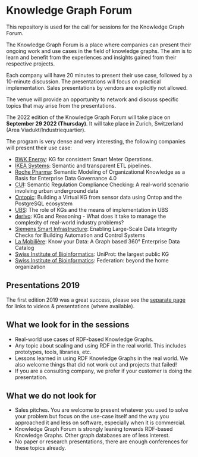 # Knowledge Graph Forum

This repository is used for the call for sessions for the Knowledge Graph Forum. 

The Knowledge Graph Forum is a place where companies can present their ongoing work and use cases in the field of knowledge graphs. The aim is to learn and benefit from the experiences and insights gained from their respective projects.

Each company will have 20 minutes to present their use case, followed by a 10-minute discussion. The presentations will focus on practical implementation. Sales presentations by vendors are explicitly not allowed.

The venue will provide an opportunity to network and discuss specific topics that may arise from the presentations.

The 2022 edition of the Knowledge Graph Forum will take place on **September 29 2022 (Thursday)**. It will take place in Zurich, Switzerland (Area Viadukt/Industriequartier).

The program is very dense and very interesting, the following companies will present their use case:

* [BWK Energy](https://github.com/zazuko/knowledge-graph-forum/issues/20): KG for consistent Smart Meter Operations.
* [IKEA Systems](https://github.com/zazuko/knowledge-graph-forum/issues/19): Semantic and transparent ETL pipelines.
* [Roche Pharma](https://github.com/zazuko/knowledge-graph-forum/issues/18): Semantic Modeling of Organizational Knowledge as a Basis for Enterprise Data Governance 4.0
* [CUI](https://github.com/zazuko/knowledge-graph-forum/issues/17): Semantic Regulation Compliance Checking: A real-world scenario involving urban underground data
* [Ontopic](https://github.com/zazuko/knowledge-graph-forum/issues/16): Building a Virtual KG from sensor data using Ontop and the PostgreSQL ecosystem
* [UBS](https://github.com/zazuko/knowledge-graph-forum/issues/15): The role of KGs and the means of implementation in UBS
* [derivo](https://github.com/zazuko/knowledge-graph-forum/issues/14): KGs and Reasoning - What does it take to manage the complexity of real-world industry problems?
* [Siemens Smart Infrastructure](https://github.com/zazuko/knowledge-graph-forum/issues/13): Enabling Large-Scale Data Integrity Checks for Building Automation and Control Systems
* [La Mobilière](https://github.com/zazuko/knowledge-graph-forum/issues/12): Know your Data: A Graph based 360° Enterprise  Data Catalog
* [Swiss Institute of Bioinformatics](https://github.com/zazuko/knowledge-graph-forum/issues/10): UniProt: the largest public KG 
* [Swiss Institute of Bioinformatics](https://github.com/zazuko/knowledge-graph-forum/issues/11): Federation: beyond the home organization

## Presentations 2019

The first edition 2019 was a great success, please see the [separate page](2019/README.md) for links to videos & presentations (where available).

## What we look for in the sessions

* Real-world use cases of RDF-based Knowledge Graphs.
* Any topic about scaling and using RDF in the real world. This includes prototypes, tools, libraries, etc.
* Lessons learned in using RDF Knowledge Graphs in the real world. We also welcome things that did not work out and projects that failed!
* If you are a consulting company, we prefer if your customer is doing the presentation.

## What we do not look for

* Sales pitches. You are welcome to present whatever you used to solve your problem but focus on the use-case itself and the way you approached it and less on software, especially when it is commercial.
* Knowledge Graph Forum is strongly leaning towards RDF-based Knowledge Graphs. Other graph databases are of less interest.
* No paper or research presentations, there are enough conferences for these topics already.
